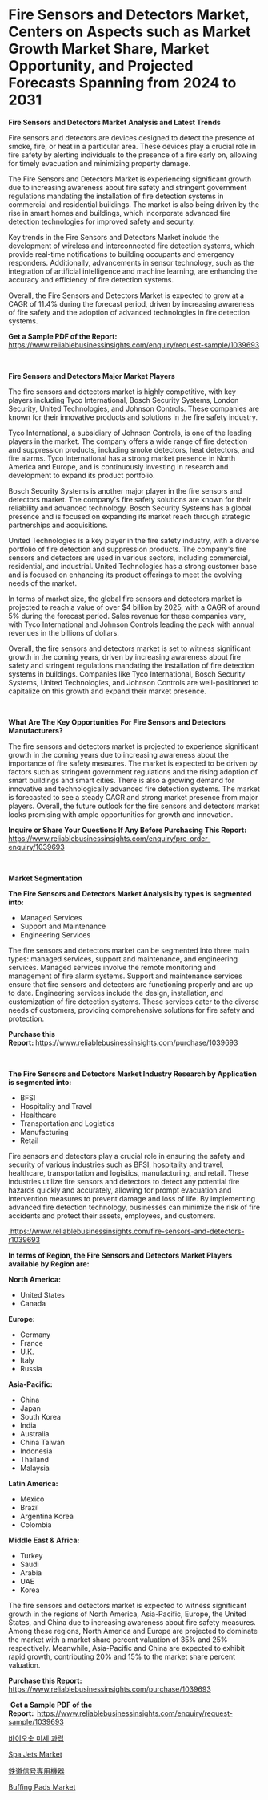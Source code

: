 <p><h1>Fire Sensors and Detectors Market, Centers on Aspects such as Market Growth Market Share, Market Opportunity, and Projected Forecasts Spanning from 2024 to 2031</h1></p><p><strong>Fire Sensors and Detectors Market Analysis and Latest Trends</strong></p>
<p><p>Fire sensors and detectors are devices designed to detect the presence of smoke, fire, or heat in a particular area. These devices play a crucial role in fire safety by alerting individuals to the presence of a fire early on, allowing for timely evacuation and minimizing property damage.</p><p>The Fire Sensors and Detectors Market is experiencing significant growth due to increasing awareness about fire safety and stringent government regulations mandating the installation of fire detection systems in commercial and residential buildings. The market is also being driven by the rise in smart homes and buildings, which incorporate advanced fire detection technologies for improved safety and security.</p><p>Key trends in the Fire Sensors and Detectors Market include the development of wireless and interconnected fire detection systems, which provide real-time notifications to building occupants and emergency responders. Additionally, advancements in sensor technology, such as the integration of artificial intelligence and machine learning, are enhancing the accuracy and efficiency of fire detection systems.</p><p>Overall, the Fire Sensors and Detectors Market is expected to grow at a CAGR of 11.4% during the forecast period, driven by increasing awareness of fire safety and the adoption of advanced technologies in fire detection systems.</p></p>
<p><strong>Get a Sample PDF of the Report:&nbsp;</strong> <a href="https://www.reliablebusinessinsights.com/enquiry/request-sample/1039693">https://www.reliablebusinessinsights.com/enquiry/request-sample/1039693</a></p>
<p>&nbsp;</p>
<p><strong>Fire Sensors and Detectors Major Market Players</strong></p>
<p><p>The fire sensors and detectors market is highly competitive, with key players including Tyco International, Bosch Security Systems, London Security, United Technologies, and Johnson Controls. These companies are known for their innovative products and solutions in the fire safety industry.</p><p>Tyco International, a subsidiary of Johnson Controls, is one of the leading players in the market. The company offers a wide range of fire detection and suppression products, including smoke detectors, heat detectors, and fire alarms. Tyco International has a strong market presence in North America and Europe, and is continuously investing in research and development to expand its product portfolio.</p><p>Bosch Security Systems is another major player in the fire sensors and detectors market. The company's fire safety solutions are known for their reliability and advanced technology. Bosch Security Systems has a global presence and is focused on expanding its market reach through strategic partnerships and acquisitions.</p><p>United Technologies is a key player in the fire safety industry, with a diverse portfolio of fire detection and suppression products. The company's fire sensors and detectors are used in various sectors, including commercial, residential, and industrial. United Technologies has a strong customer base and is focused on enhancing its product offerings to meet the evolving needs of the market.</p><p>In terms of market size, the global fire sensors and detectors market is projected to reach a value of over $4 billion by 2025, with a CAGR of around 5% during the forecast period. Sales revenue for these companies vary, with Tyco International and Johnson Controls leading the pack with annual revenues in the billions of dollars.</p><p>Overall, the fire sensors and detectors market is set to witness significant growth in the coming years, driven by increasing awareness about fire safety and stringent regulations mandating the installation of fire detection systems in buildings. Companies like Tyco International, Bosch Security Systems, United Technologies, and Johnson Controls are well-positioned to capitalize on this growth and expand their market presence.</p></p>
<p>&nbsp;</p>
<p><strong>What Are The Key Opportunities For Fire Sensors and Detectors Manufacturers?</strong></p>
<p><p>The fire sensors and detectors market is projected to experience significant growth in the coming years due to increasing awareness about the importance of fire safety measures. The market is expected to be driven by factors such as stringent government regulations and the rising adoption of smart buildings and smart cities. There is also a growing demand for innovative and technologically advanced fire detection systems. The market is forecasted to see a steady CAGR and strong market presence from major players. Overall, the future outlook for the fire sensors and detectors market looks promising with ample opportunities for growth and innovation.</p></p>
<p><strong>Inquire or Share Your Questions If Any Before Purchasing This Report:</strong> <a href="https://www.reliablebusinessinsights.com/enquiry/pre-order-enquiry/1039693">https://www.reliablebusinessinsights.com/enquiry/pre-order-enquiry/1039693</a></p>
<p>&nbsp;</p>
<p><strong>Market Segmentation</strong></p>
<p><strong>The Fire Sensors and Detectors Market Analysis by types is segmented into:</strong></p>
<p><ul><li>Managed Services</li><li>Support and Maintenance</li><li>Engineering Services</li></ul></p>
<p><p>The fire sensors and detectors market can be segmented into three main types: managed services, support and maintenance, and engineering services. Managed services involve the remote monitoring and management of fire alarm systems. Support and maintenance services ensure that fire sensors and detectors are functioning properly and are up to date. Engineering services include the design, installation, and customization of fire detection systems. These services cater to the diverse needs of customers, providing comprehensive solutions for fire safety and protection.</p></p>
<p><strong>Purchase this Report:&nbsp;</strong><a href="https://www.reliablebusinessinsights.com/purchase/1039693">https://www.reliablebusinessinsights.com/purchase/1039693</a></p>
<p>&nbsp;</p>
<p><strong>The Fire Sensors and Detectors Market Industry Research by Application is segmented into:</strong></p>
<p><ul><li>BFSI</li><li>Hospitality and Travel</li><li>Healthcare</li><li>Transportation and Logistics</li><li>Manufacturing</li><li>Retail</li></ul></p>
<p><p>Fire sensors and detectors play a crucial role in ensuring the safety and security of various industries such as BFSI, hospitality and travel, healthcare, transportation and logistics, manufacturing, and retail. These industries utilize fire sensors and detectors to detect any potential fire hazards quickly and accurately, allowing for prompt evacuation and intervention measures to prevent damage and loss of life. By implementing advanced fire detection technology, businesses can minimize the risk of fire accidents and protect their assets, employees, and customers.</p></p>
<p><a href="https://www.reliablebusinessinsights.com/fire-sensors-and-detectors-r1039693">&nbsp;https://www.reliablebusinessinsights.com/fire-sensors-and-detectors-r1039693</a></p>
<p><strong>In terms of Region, the Fire Sensors and Detectors Market Players available by Region are:</strong></p>
<p>
    <p> <strong> North America: </strong>
        <ul>
            <li>United States</li>
            <li>Canada</li>
        </ul>
        </p> 
    <p> <strong> Europe: </strong>
        <ul>
            <li>Germany</li>
            <li>France</li>
            <li>U.K.</li>
            <li>Italy</li>
            <li>Russia</li>
        </ul>
        </p> 
    <p> <strong> Asia-Pacific: </strong>
        <ul>
            <li>China</li>
            <li>Japan</li>
            <li>South Korea</li>
            <li>India</li>
            <li>Australia</li>
            <li>China Taiwan</li>
            <li>Indonesia</li>
            <li>Thailand</li>
            <li>Malaysia</li>
        </ul>
        </p> 
    <p> <strong> Latin America: </strong>
        <ul>
            <li>Mexico</li>
            <li>Brazil</li>
            <li>Argentina Korea</li>
            <li>Colombia</li>
        </ul>
        </p> 
    <p> <strong> Middle East & Africa: </strong>
        <ul>
            <li>Turkey</li>
            <li>Saudi</li>
            <li>Arabia</li>
            <li>UAE</li>
            <li>Korea</li>
        </ul>
    </p>
    </p>
<p><p>The fire sensors and detectors market is expected to witness significant growth in the regions of North America, Asia-Pacific, Europe, the United States, and China due to increasing awareness about fire safety measures. Among these regions, North America and Europe are projected to dominate the market with a market share percent valuation of 35% and 25% respectively. Meanwhile, Asia-Pacific and China are expected to exhibit rapid growth, contributing 20% and 15% to the market share percent valuation.</p></p>
<p><strong>Purchase this Report: </strong><a href="https://www.reliablebusinessinsights.com/purchase/1039693">https://www.reliablebusinessinsights.com/purchase/1039693</a></p>
<p>&nbsp;<strong>Get a Sample PDF of the Report:&nbsp;&nbsp;</strong><a href="https://www.reliablebusinessinsights.com/enquiry/request-sample/1039693">https://www.reliablebusinessinsights.com/enquiry/request-sample/1039693</a></p>
<p><strong></strong></p>
<p><p><a href="https://github.com/Tristiarton768456/Market-Research-Report-List-2/blob/main/8062812154741.md">바이오숯 미세 과립</a></p><p><a href="https://github.com/kpvmspce33/Market-Research-Report-List-1/blob/main/spa-jets-market.md">Spa Jets Market</a></p><p><a href="https://github.com/BrionnaBoyle/Market-Research-Report-List-1/blob/main/9569871146104.md">鉄道信号専用機器</a></p><p><a href="https://github.com/goodweq44/Market-Research-Report-List-1/blob/main/buffing-pads-market.md">Buffing Pads Market</a></p></p>